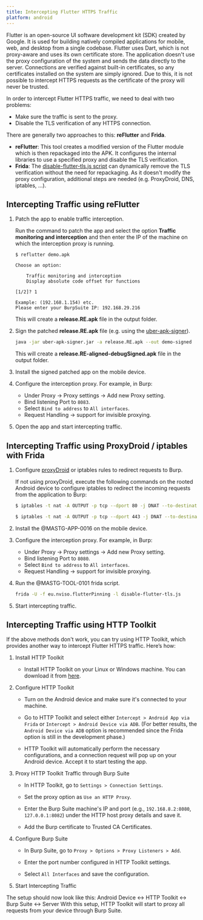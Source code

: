 ```yaml
--- 
title: Intercepting Flutter HTTPS Traffic
platform: android 
---
```


Flutter is an open-source UI software development kit (SDK) created by Google. It is used for building natively compiled applications for mobile, web, and desktop from a single codebase. Flutter uses Dart, which is not proxy-aware and uses its own certificate store. The application doesn't use the proxy configuration of the system and sends the data directly to the server. Connections are verified against built-in certificates, so any certificates installed on the system are simply ignored. Due to this, it is not possible to intercept HTTPS requests as the certificate of the proxy will never be trusted.

In order to intercept Flutter HTTPS traffic, we need to deal with two problems:

- Make sure the traffic is sent to the proxy.
- Disable the TLS verification of any HTTPS connection.

There are generally two approaches to this: **reFlutter** and **Frida**.

- **reFlutter**: This tool creates a modified version of the Flutter module which is then repackaged into the APK. It configures the internal libraries to use a specified proxy and disable the TLS verification.
- **Frida**: The [disable-flutter-tls.js script](https://github.com/NVISOsecurity/disable-flutter-tls-verification) can dynamically remove the TLS verification without the need for repackaging. As it doesn't modify the proxy configuration, additional steps are needed (e.g. ProxyDroid, DNS, iptables, ...).

## Intercepting Traffic using reFlutter

1. Patch the app to enable traffic interception.

    Run the command to patch the app and select the option **Traffic monitoring and interception** and then enter the IP of the machine on which the interception proxy is running.

    ```plaintext
    $ reflutter demo.apk

    Choose an option:

        Traffic monitoring and interception
        Display absolute code offset for functions

    [1/2]? 1

    Example: (192.168.1.154) etc.
    Please enter your BurpSuite IP: 192.168.29.216
    ```

    This will create a **release.RE.apk** file in the output folder.

2. Sign the patched **release.RE.apk** file (e.g. using the [uber-apk-signer](https://github.com/patrickfav/uber-apk-signer)).

    ```bash
    java -jar uber-apk-signer.jar -a release.RE.apk --out demo-signed
    ```

    This will create a **release.RE-aligned-debugSigned.apk** file in the output folder.

3. Install the signed patched app on the mobile device.

4. Configure the interception proxy. For example, in Burp:

   - Under Proxy -> Proxy settings -> Add new Proxy setting.
   - Bind listening Port to `8083`.
   - Select `Bind to address` to `All interfaces`.
   - Request Handling -> support for invisible proxying.

5. Open the app and start intercepting traffic.

## Intercepting Traffic using ProxyDroid / iptables with Frida

1. Configure [proxyDroid](https://blog.nviso.eu/2019/08/13/intercepting-traffic-from-android-flutter-applications/) or iptables rules to redirect requests to Burp.

    If not using proxyDroid, execute the following commands on the rooted Android device to configure iptables to redirect the incoming requests from the application to Burp:

    ```bash
    $ iptables -t nat -A OUTPUT -p tcp --dport 80 -j DNAT --to-destination <Your-Proxy-IP>:8080 

    $ iptables -t nat -A OUTPUT -p tcp --dport 443 -j DNAT --to-destination <Your-Proxy-IP>:8080 
    ```

2. Install the @MASTG-APP-0016 on the mobile device.

3. Configure the interception proxy. For example, in Burp:

   - Under Proxy -> Proxy settings -> Add new Proxy setting.
   - Bind listening Port to `8080`.
   - Select `Bind to address` to `All interfaces`.
   - Request Handling -> support for invisible proxying.

4. Run the @MASTG-TOOL-0101 frida script.

    ```bash
    frida -U -f eu.nviso.flutterPinning -l disable-flutter-tls.js
    ```

5. Start intercepting traffic.

## Intercepting Traffic using HTTP Toolkit

If the above methods don't work, you can try using HTTP Toolkit, which provides another way to intercept Flutter HTTPS traffic. Here’s how:

1. Install HTTP Toolkit

    - Install HTTP Toolkit on your Linux or Windows machine. You can download it from [here](https://httptoolkit.com/).

2. Configure HTTP Toolkit

    - Turn on the Android device and make sure it's connected to your machine.

    - Go to HTTP Toolkit and select either `Intercept > Android App via Frida` or `Intercept > Android Device via ADB`. (For better results, the `Android Device via ADB` option is recommended since the Frida option is still in the development phase.)

    - HTTP Toolkit will automatically perform the necessary configurations, and a connection request will pop up on your Android device. Accept it to start testing the app.

3. Proxy HTTP Toolkit Traffic through Burp Suite

    - In HTTP Toolkit, go to `Settings > Connection Settings`.

    - Set the proxy option as `Use an HTTP Proxy`.

    - Enter the Burp Suite machine's IP and port (e.g., `192.168.8.2:8080`, `127.0.0.1:8082`) under the HTTP host proxy details and save it.

    - Add the Burp certificate to Trusted CA Certificates.

4. Configure Burp Suite

    - In Burp Suite, go to `Proxy > Options > Proxy Listeners > Add`.

    - Enter the port number configured in HTTP Toolkit settings.

    - Select `All Interfaces` and save the configuration.

5. Start Intercepting Traffic

The setup should now look like this:
    Android Device <-> HTTP Toolkit <-> Burp Suite <-> Server
    With this setup, HTTP Toolkit will start to proxy all requests from your device through Burp Suite.
